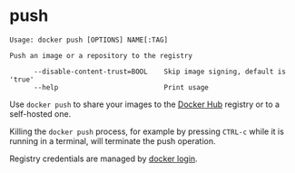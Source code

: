 <!--[metadata]>
+++
title = "push"
description = "The push command description and usage"
keywords = ["share, push, image"]
[menu.main]
parent = "smn_cli"
+++
<![end-metadata]-->

# push

    Usage: docker push [OPTIONS] NAME[:TAG]

    Push an image or a repository to the registry

          --disable-content-trust=BOOL    Skip image signing, default is 'true'
          --help                          Print usage

Use `docker push` to share your images to the [Docker Hub](https://hub.docker.com)
registry or to a self-hosted one.

Killing the `docker push` process, for example by pressing `CTRL-c` while it is
running in a terminal, will terminate the push operation.

Registry credentials are managed by [docker login](login.md).
